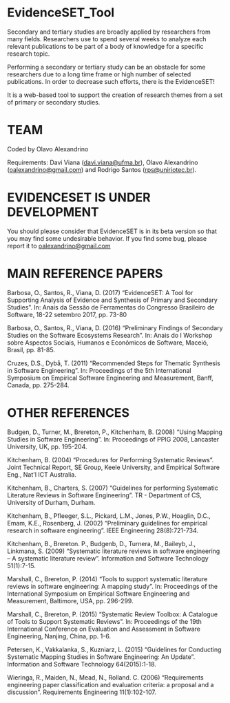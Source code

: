 # EvidenceSET_Tool

Secondary and tertiary studies are broadly applied by researchers from many fields. Researchers use to spend several weeks to analyze each relevant publications to be part of a body of knowledge for a specific research topic.  

Performing a secondary or tertiary study can be an obstacle for some researchers due to a long time frame or high number of selected publications. In order to decrease such efforts, there is the EvidenceSET! 

It is a web-based tool to support the creation of research themes from a set of primary or secondary studies.

# TEAM
Coded by Olavo Alexandrino

Requirements: Davi Viana (davi.viana@ufma.br), Olavo Alexandrino (oalexandrino@gmail.com) and Rodrigo Santos (rps@uniriotec.br).

# EVIDENCESET IS UNDER DEVELOPMENT

You should please consider that EvidenceSET is in its beta version so that you may find some undesirable behavior.
If you find some bug, please report it to oalexandrino@gmail.com

# MAIN REFERENCE PAPERS

Barbosa, O., Santos, R., Viana, D. (2017) “EvidenceSET: A Tool for Supporting Analysis of Evidence and Synthesis of Primary and Secondary Studies”. In: Anais da Sessão de Ferramentas do Congresso Brasileiro de Software, 18-22 setembro 2017, pp. 73-80

Barbosa, O., Santos, R., Viana, D. (2016) “Preliminary Findings of Secondary Studies on the Software Ecosystems Research”. In: Anais do I Workshop sobre Aspectos Sociais, Humanos e Econômicos de Software, Maceió, Brasil, pp. 81-85.

Cruzes, D.S., Dybå, T. (2011) “Recommended Steps for Thematic Synthesis in Software Engineering”. In: Proceedings of the 5th International Symposium on Empirical Software Engineering and Measurement, Banff, Canada, pp. 275-284.

# OTHER REFERENCES

Budgen, D., Turner, M., Brereton, P., Kitchenham, B. (2008) “Using Mapping Studies in Software Engineering”. In: Proceedings of PPIG 2008, Lancaster University, UK, pp. 195-204.

Kitchenham, B. (2004) “Procedures for Performing Systematic Reviews”. Joint Technical Report, SE Group, Keele University, and Empirical Software Eng., Nat'l ICT Australia.

Kitchenham, B., Charters, S. (2007) “Guidelines for performing Systematic Literature Reviews in Software Engineering”. TR - Department of CS, University of Durham, Durham.

Kitchenham, B., Pfleeger, S.L., Pickard, L.M., Jones, P.W., Hoaglin, D.C., Emam, K.E., Rosenberg, J. (2002) “Preliminary guidelines for empirical research in software engineering”. IEEE Engineering 28(8):721-734.

Kitchenham, B., Brereton. P., Budgenb, D., Turnera, M., Baileyb, J., Linkmana, S. (2009) “Systematic literature reviews in software engineering – A systematic literature review”. Information and Software Technology 51(1):7-15.

Marshall, C., Brereton, P. (2014) “Tools to support systematic literature reviews in software engineering: A mapping study”. In: Proceedings of the International Symposium on Empirical Software Engineering and Measurement, Baltimore, USA, pp. 296-299.

Marshall, C., Brereton, P. (2015) “Systematic Review Toolbox: A Catalogue of Tools to Support Systematic Reviews”. In: Proceedings of the 19th International Conference on Evaluation and Assessment in Software Engineering, Nanjing, China, pp. 1-6.

Petersen, K., Vakkalanka, S., Kuzniarz, L. (2015) “Guidelines for Conducting Systematic Mapping Studies in Software Engineering: An Update”. Information and Software Technology 64(2015):1-18.

Wieringa, R., Maiden, N., Mead, N., Rolland. C. (2006) “Requirements engineering paper classification and evaluation criteria: a proposal and a discussion”. Requirements Engineering 11(1):102-107.
